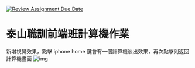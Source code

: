 [![Review Assignment Due Date](https://classroom.github.com/assets/deadline-readme-button-24ddc0f5d75046c5622901739e7c5dd533143b0c8e959d652212380cedb1ea36.svg)](https://classroom.github.com/a/dH-HGJnt)
# 泰山職訓前端班計算機作業

新增視覺效果，點擊 iphone home 鍵會有一個計算機淡出效果，再次點擊則返回計算機畫面
![img](https://github.com/wdaweb/js_calculator-adad09382/blob/master/img/SimpleCalculator.gif)
